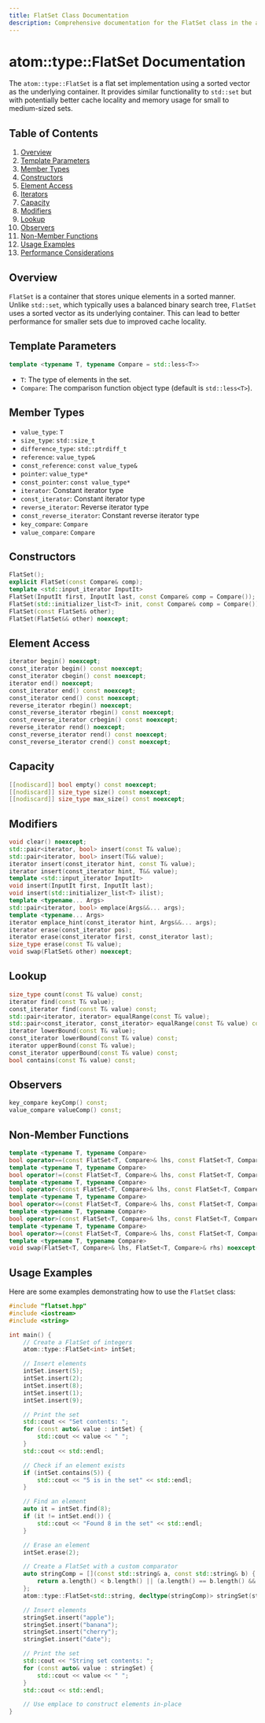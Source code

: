 ```yaml
---
title: FlatSet Class Documentation
description: Comprehensive documentation for the FlatSet class in the atom::type namespace, including template parameters, member types, constructors, element access, iterators, capacity, modifiers, lookup, observers, non-member functions, usage examples, and performance considerations.
---
```


# atom::type::FlatSet Documentation

The `atom::type::FlatSet` is a flat set implementation using a sorted vector as the underlying container. It provides similar functionality to `std::set` but with potentially better cache locality and memory usage for small to medium-sized sets.

## Table of Contents

1. [Overview](#overview)
2. [Template Parameters](#template-parameters)
3. [Member Types](#member-types)
4. [Constructors](#constructors)
5. [Element Access](#element-access)
6. [Iterators](#iterators)
7. [Capacity](#capacity)
8. [Modifiers](#modifiers)
9. [Lookup](#lookup)
10. [Observers](#observers)
11. [Non-Member Functions](#non-member-functions)
12. [Usage Examples](#usage-examples)
13. [Performance Considerations](#performance-considerations)

## Overview

`FlatSet` is a container that stores unique elements in a sorted manner. Unlike `std::set`, which typically uses a balanced binary search tree, `FlatSet` uses a sorted vector as its underlying container. This can lead to better performance for smaller sets due to improved cache locality.

## Template Parameters

```cpp
template <typename T, typename Compare = std::less<T>>
```

- `T`: The type of elements in the set.
- `Compare`: The comparison function object type (default is `std::less<T>`).

## Member Types

- `value_type`: `T`
- `size_type`: `std::size_t`
- `difference_type`: `std::ptrdiff_t`
- `reference`: `value_type&`
- `const_reference`: `const value_type&`
- `pointer`: `value_type*`
- `const_pointer`: `const value_type*`
- `iterator`: Constant iterator type
- `const_iterator`: Constant iterator type
- `reverse_iterator`: Reverse iterator type
- `const_reverse_iterator`: Constant reverse iterator type
- `key_compare`: `Compare`
- `value_compare`: `Compare`

## Constructors

```cpp
FlatSet();
explicit FlatSet(const Compare& comp);
template <std::input_iterator InputIt>
FlatSet(InputIt first, InputIt last, const Compare& comp = Compare());
FlatSet(std::initializer_list<T> init, const Compare& comp = Compare());
FlatSet(const FlatSet& other);
FlatSet(FlatSet&& other) noexcept;
```

## Element Access

```cpp
iterator begin() noexcept;
const_iterator begin() const noexcept;
const_iterator cbegin() const noexcept;
iterator end() noexcept;
const_iterator end() const noexcept;
const_iterator cend() const noexcept;
reverse_iterator rbegin() noexcept;
const_reverse_iterator rbegin() const noexcept;
const_reverse_iterator crbegin() const noexcept;
reverse_iterator rend() noexcept;
const_reverse_iterator rend() const noexcept;
const_reverse_iterator crend() const noexcept;
```

## Capacity

```cpp
[[nodiscard]] bool empty() const noexcept;
[[nodiscard]] size_type size() const noexcept;
[[nodiscard]] size_type max_size() const noexcept;
```

## Modifiers

```cpp
void clear() noexcept;
std::pair<iterator, bool> insert(const T& value);
std::pair<iterator, bool> insert(T&& value);
iterator insert(const_iterator hint, const T& value);
iterator insert(const_iterator hint, T&& value);
template <std::input_iterator InputIt>
void insert(InputIt first, InputIt last);
void insert(std::initializer_list<T> ilist);
template <typename... Args>
std::pair<iterator, bool> emplace(Args&&... args);
template <typename... Args>
iterator emplace_hint(const_iterator hint, Args&&... args);
iterator erase(const_iterator pos);
iterator erase(const_iterator first, const_iterator last);
size_type erase(const T& value);
void swap(FlatSet& other) noexcept;
```

## Lookup

```cpp
size_type count(const T& value) const;
iterator find(const T& value);
const_iterator find(const T& value) const;
std::pair<iterator, iterator> equalRange(const T& value);
std::pair<const_iterator, const_iterator> equalRange(const T& value) const;
iterator lowerBound(const T& value);
const_iterator lowerBound(const T& value) const;
iterator upperBound(const T& value);
const_iterator upperBound(const T& value) const;
bool contains(const T& value) const;
```

## Observers

```cpp
key_compare keyComp() const;
value_compare valueComp() const;
```

## Non-Member Functions

```cpp
template <typename T, typename Compare>
bool operator==(const FlatSet<T, Compare>& lhs, const FlatSet<T, Compare>& rhs);
template <typename T, typename Compare>
bool operator!=(const FlatSet<T, Compare>& lhs, const FlatSet<T, Compare>& rhs);
template <typename T, typename Compare>
bool operator<(const FlatSet<T, Compare>& lhs, const FlatSet<T, Compare>& rhs);
template <typename T, typename Compare>
bool operator<=(const FlatSet<T, Compare>& lhs, const FlatSet<T, Compare>& rhs);
template <typename T, typename Compare>
bool operator>(const FlatSet<T, Compare>& lhs, const FlatSet<T, Compare>& rhs);
template <typename T, typename Compare>
bool operator>=(const FlatSet<T, Compare>& lhs, const FlatSet<T, Compare>& rhs);
template <typename T, typename Compare>
void swap(FlatSet<T, Compare>& lhs, FlatSet<T, Compare>& rhs) noexcept(noexcept(lhs.swap(rhs)));
```

## Usage Examples

Here are some examples demonstrating how to use the `FlatSet` class:

```cpp
#include "flatset.hpp"
#include <iostream>
#include <string>

int main() {
    // Create a FlatSet of integers
    atom::type::FlatSet<int> intSet;

    // Insert elements
    intSet.insert(5);
    intSet.insert(2);
    intSet.insert(8);
    intSet.insert(1);
    intSet.insert(9);

    // Print the set
    std::cout << "Set contents: ";
    for (const auto& value : intSet) {
        std::cout << value << " ";
    }
    std::cout << std::endl;

    // Check if an element exists
    if (intSet.contains(5)) {
        std::cout << "5 is in the set" << std::endl;
    }

    // Find an element
    auto it = intSet.find(8);
    if (it != intSet.end()) {
        std::cout << "Found 8 in the set" << std::endl;
    }

    // Erase an element
    intSet.erase(2);

    // Create a FlatSet with a custom comparator
    auto stringComp = [](const std::string& a, const std::string& b) {
        return a.length() < b.length() || (a.length() == b.length() && a < b);
    };
    atom::type::FlatSet<std::string, decltype(stringComp)> stringSet(stringComp);

    // Insert elements
    stringSet.insert("apple");
    stringSet.insert("banana");
    stringSet.insert("cherry");
    stringSet.insert("date");

    // Print the set
    std::cout << "String set contents: ";
    for (const auto& value : stringSet) {
        std::cout << value << " ";
    }
    std::cout << std::endl;

    // Use emplace to construct elements in-place
}
```
